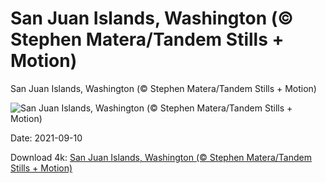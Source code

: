 # San Juan Islands, Washington (© Stephen Matera/Tandem Stills + Motion)

San Juan Islands, Washington (© Stephen Matera/Tandem Stills + Motion)

![San Juan Islands, Washington (© Stephen Matera/Tandem Stills + Motion)](https://bing.com/th?id=OHR.SanJuanIslands_EN-US3886717227_UHD.jpg&w=1024&h=576)

Date: 2021-09-10

Download 4k: [San Juan Islands, Washington (© Stephen Matera/Tandem Stills + Motion)](https://bing.com/th?id=OHR.SanJuanIslands_EN-US3886717227_UHD.jpg)

